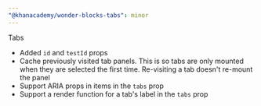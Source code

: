 ```yaml
---
"@khanacademy/wonder-blocks-tabs": minor
---
```


Tabs

- Added `id` and `testId`  props
- Cache previously visited tab panels. This is so tabs are only mounted when
they are selected the first time. Re-visiting a tab doesn't re-mount the panel
- Support ARIA props in items in the `tabs` prop
- Support a render function for a tab's label in the `tabs` prop
